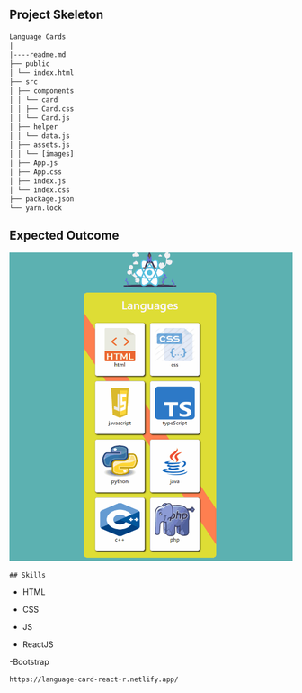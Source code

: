 
## Project Skeleton
```
Language Cards
|
|----readme.md  
├── public
│ └── index.html
├── src
│ ├── components
│ │ └── card
│ │ ├── Card.css
│ │ └── Card.js
│ ├── helper
│ │ └── data.js
│ ├── assets.js
│ │ └── [images]
│ ├── App.js
│ ├── App.css
│ ├── index.js
│ └── index.css
├── package.json
└── yarn.lock

```
## Expected Outcome

![Languange Card](https://github.com/ebru2541/language-card-react/blob/master/src/languange-card.gif)
```
## Skills

```
- HTML

- CSS

- JS

- ReactJS

-Bootstrap
```
https://language-card-react-r.netlify.app/
